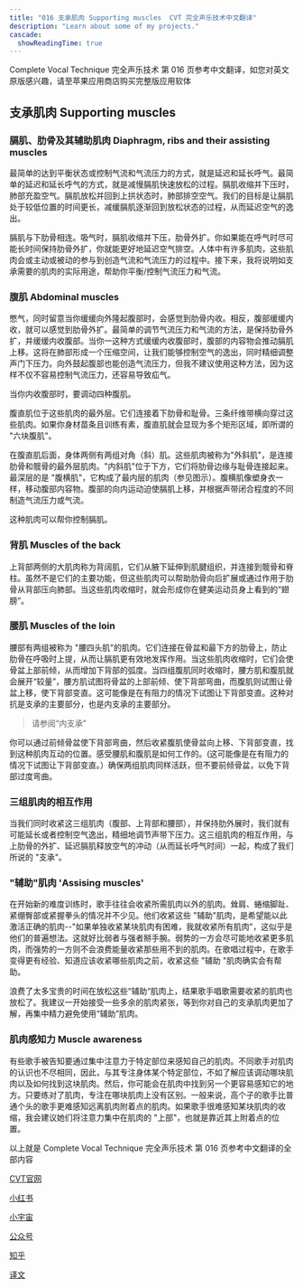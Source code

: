 ```yaml
---
title: "016 支承肌肉 Supporting muscles  CVT 完全声乐技术中文翻译"
description: "Learn about some of my projects."
cascade:
  showReadingTime: true
---
```

Complete Vocal Technique 完全声乐技术 第 016 页参考中文翻译，如您对英文原版感兴趣，请至苹果应用商店购买完整版应用软体

## 支承肌肉 Supporting muscles

### 膈肌、肋骨及其辅助肌肉 Diaphragm, ribs and their assisting muscles

最简单的达到平衡状态或控制气流和气流压力的方式，就是延迟和延长呼气。最简单的延迟和延长呼气的方式，就是减慢膈肌快速放松的过程。膈肌收缩并下压时，肺部充盈空气。膈肌放松并回到上拱状态时，肺部排空空气。我们的目标是让膈肌处于较低位置的时间更长，减缓膈肌逐渐回到放松状态的过程，从而延迟空气的逸出。

膈肌与下肋骨相连。吸气时，膈肌收缩并下压，肋骨外扩。你如果能在呼气时尽可能长时间保持肋骨外扩，你就能更好地延迟空气排空。人体中有许多肌肉，这些肌肉会或主动或被动的参与到创造气流和气流压力的过程中。接下来，我将说明如支承需要的肌肉的实际用途，帮助你平衡/控制气流压力和气流。

### 腹肌 Abdominal muscles

憋气，同时留意当你缓缓向外隆起腹部时，会感觉到肋骨内收。相反，腹部缓缓内收，就可以感觉到肋骨外扩。最简单的调节气流压力和气流的方法，是保持肋骨外扩，并缓缓内收腹部。当你一这种方式缓缓内收腹部时，腹部的内容物会推动膈肌上移。这将在肺部形成一个压缩空间，让我们能够控制空气的逸出，同时精细调整声门下压力。向外鼓起腹部也能创造气流压力，但我不建议使用这种方法，因为这样不仅不容易控制气流压力，还容易导致疝气。

当你内收腹部时，要调动四种腹肌。

腹直肌位于这些肌肉的最外层。它们连接着下肋骨和耻骨。三条纤维带横向穿过这些肌肉。如果你身材苗条且训练有素，腹直肌就会显现为多个矩形区域，即所谓的 "六块腹肌"。

在腹直肌后面，身体两侧有两组对角（斜）肌。这些肌肉被称为"外斜肌"，是连接肋骨和髋骨的最外层肌肉。"内斜肌"位于下方，它们将肋骨边缘与耻骨连接起来。最深层的是 "腹横肌"，它构成了最内层的肌肉（参见图示）。腹横肌像塑身衣一样，移动腹部内容物。腹部的向内运动迫使膈肌上移，并根据声带闭合程度的不同制造气流压力或气流。

这种肌肉可以帮你控制膈肌。

### 背肌 Muscles of the back

上背部两侧的大肌肉称为背阔肌，它们从腋下延伸到肌腱组织，并连接到髋骨和脊柱。虽然不是它们的主要功能，但这些肌肉可以帮助肋骨向后扩展或通过作用于肋骨从背部压向肺部。当这些肌肉收缩时，就会形成你在健美运动员身上看到的“翅膀”。

### 腰肌 Muscles of the loin

腰部有两组被称为 "腰四头肌"的肌肉。它们连接在骨盆和最下方的肋骨上，防止肋骨在呼吸时上提，从而让膈肌更有效地发挥作用。当这些肌肉收缩时，它们会使骨盆上部前倾，从而增加下背部的弧度。当四组腹肌同时收缩时，腰方肌和腹肌就会展开“较量”，腰方肌试图将骨盆的上部前倾、使下背部弯曲，而腹肌则试图让骨盆上移，使下背部变直。这可能像是在有阻力的情况下试图让下背部变直。这种对抗是支承的主要部分，也是内支承的主要部分。

> 请参阅“内支承”

你可以通过前倾骨盆使下背部弯曲，然后收紧腹肌使骨盆向上移、下背部变直，找到这种肌肉互动的位置。感受腰肌和腹肌是如何工作的。(这可能像是在有阻力的情况下试图让下背部变直。）确保两组肌肉同样活跃，但不要前倾骨盆，以免下背部过度弯曲。

### 三组肌肉的相互作用

当我们同时收紧这三组肌肉（腹部、上背部和腰部），并保持肋外展时，我们就有可能延长或者控制空气逸出，精细地调节声带下压力。这三组肌肉的相互作用，与上肋骨的外扩、延迟膈肌释放空气的冲动（从而延长呼气时间）一起，构成了我们所说的 "支承"。

### "辅助"肌肉 'Assising muscles'

在开始新的难度训练时，歌手往往会收紧所需肌肉以外的肌肉。耸肩、蜷缩脚趾、紧绷臀部或紧握拳头的情况并不少见。他们收紧这些 "辅助"肌肉，是希望能以此激活正确的肌肉--"如果单独收紧某块肌肉有困难，我就收紧所有肌肉"，这似乎是他们的普遍想法。这就好比弱者与强者掰手腕。弱势的一方会尽可能地收紧更多肌肉，而强势的一方则不会浪费能量收紧那些用不到的肌肉。在歌唱过程中，在歌手变得更有经验、知道应该收紧哪些肌肉之前，收紧这些 "辅助 "肌肉确实会有帮助。

浪费了太多宝贵的时间在放松这些“辅助“肌肉上，结果歌手唱歌需要收紧的肌肉也放松了。我建议一开始接受一些多余的肌肉紧张，等到你对自己的支承肌肉更加了解，再集中精力避免使用“辅助”肌肉。

### 肌肉感知力 Muscle awareness

有些歌手被告知要通过集中注意力于特定部位来感知自己的肌肉。不同歌手对肌肉的认识也不尽相同，因此，与其专注身体某个特定部位，不如了解应该调动哪块肌肉以及如何找到这块肌肉。然后，你可能会在肌肉中找到另一个更容易感知它的地方。只要练对了肌肉，专注在哪块肌肉上没有区别。一般来说，高个子的歌手比普通个头的歌手更难感知远离肌肉附着点的肌肉。如果歌手很难感知某块肌肉的收缩，我会建议她们将注意力集中在肌肉的 "上部"，也就是靠近其上附着点的位置。

以上就是 Complete Vocal Technique 完全声乐技术 第 016 页参考中文翻译的全部内容

[CVT官网](https://completevocalinstitute.com/complete-vocal-technique/)

[小红书](https://www.xiaohongshu.com/user/profile/627ff979000000002102aa68?xhsshare=CopyLink&appuid=627ff979000000002102aa68&apptime=1728791961)

[小宇宙](https://www.xiaoyuzhoufm.com/podcast/66be28dadb5e6d6bf99adc25)

[公众号](https://mp.weixin.qq.com/mp/appmsgalbum?action=getalbum&__biz=MzAxMjI3NzAxMg==&scene=1&album_id=3446246369961312256&count=3#wechat_redirect)



[知乎](https://www.zhihu.com/column/c_1825613276039491584)

[译文](https://euphia.github.io/zh-cn/posts/)